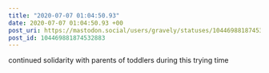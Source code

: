```yaml
---
title: "2020-07-07 01:04:50.93"
date: 2020-07-07 01:04:50.93 +00
post_uri: https://mastodon.social/users/gravely/statuses/104469881874532883
post_id: 104469881874532883
---
```

continued solidarity with parents of toddlers during this trying time


